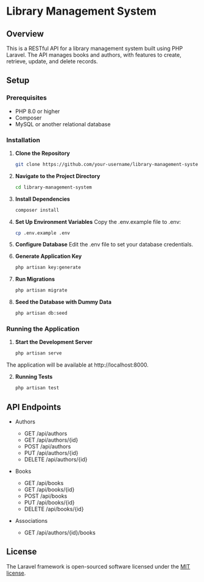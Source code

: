 # Library Management System

## Overview
This is a RESTful API for a library management system built using PHP Laravel. The API manages books and authors, with features to create, retrieve, update, and delete records.

## Setup

### Prerequisites
- PHP 8.0 or higher
- Composer
- MySQL or another relational database

### Installation

1. **Clone the Repository**
   ```bash
   git clone https://github.com/your-username/library-management-system.git
2. **Navigate to the Project Directory**
    ```bash
    cd library-management-system
3. **Install Dependencies**
    ```bash
    composer install
4. **Set Up Environment Variables**
    Copy the .env.example file to .env:
    ```bash
    cp .env.example .env
5. **Configure Database**
    Edit the .env file to set your database credentials.

6. **Generate Application Key**
    ```bash
    php artisan key:generate
7. **Run Migrations**
    ```bash
    php artisan migrate
8. **Seed the Database with Dummy Data**
    ```bash
    php artisan db:seed

### Running the Application

1. **Start the Development Server**
    ```bash
    php artisan serve
The application will be available at http://localhost:8000.

2. **Running Tests**
    ```bash
    php artisan test


## API Endpoints
- Authors
    - GET /api/authors
    - GET /api/authors/{id}
    - POST /api/authors
    - PUT /api/authors/{id}
    - DELETE /api/authors/{id}

- Books
    - GET /api/books
    - GET /api/books/{id}
    - POST /api/books
    - PUT /api/books/{id}
    - DELETE /api/books/{id}

- Associations
    - GET /api/authors/{id}/books


## License

The Laravel framework is open-sourced software licensed under the [MIT license](https://opensource.org/licenses/MIT).

